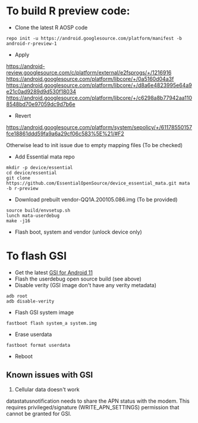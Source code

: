 # To build R preview code:

* Clone the latest R AOSP code

```
repo init -u https://android.googlesource.com/platform/manifest -b android-r-preview-1
```

* Apply

https://android-review.googlesource.com/c/platform/external/e2fsprogs/+/1216916
https://android.googlesource.com/platform/libcore/+/0a5160d04a3f
https://android.googlesource.com/platform/libcore/+/d8a6e4823995e64a9e21c0ad9289d9d530f18034
https://android.googlesource.com/platform/libcore/+/c6298a8b77942aa1108548bd70e97059dc9d7b6e

* Revert

https://android.googlesource.com/platform/system/sepolicy/+/61178550157fce18861ddd59fa9a6a29cf06c583%5E%21/#F2

Otherwise lead to init issue due to empty mapping files (To be checked)

* Add Essential mata repo

```
mkdir -p device/essential
cd device/essential
git clone https://github.com/EssentialOpenSource/device_essential_mata.git mata -b r-preview
```

* Download prebuilt vendor-QQ1A.200105.086.img (To be provided)

```
source build/envsetup.sh
lunch mata-userdebug
make -j16
```

* Flash boot, system and vendor (unlock device only)

# To flash GSI

* Get the latest [GSI for Android 11](https://developer.android.com/topic/generic-system-image/releases)
* Flash the userdebug open source build (see above)
* Disable verity (GSI image don't have any verity metadata)

```
adb root
adb disable-verity
```

* Flash GSI system image

```
fastboot flash system_a system.img
```

* Erase userdata

```
fastboot format userdata
```

* Reboot

## Known issues with GSI

1. Cellular data doesn't work

datastatusnotification needs to share the APN status with the modem.
This requires privileged/signature (WRITE_APN_SETTINGS) permission that cannot be
granted for GSI.
